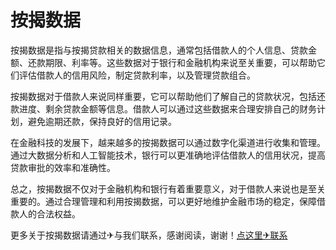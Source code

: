 # 按揭数据

按揭数据是指与按揭贷款相关的数据信息，通常包括借款人的个人信息、贷款金额、还款期限、利率等。这些数据对于银行和金融机构来说至关重要，可以帮助它们评估借款人的信用风险，制定贷款利率，以及管理贷款组合。

按揭数据对于借款人来说同样重要，它可以帮助他们了解自己的贷款状况，包括还款进度、剩余贷款金额等信息。借款人可以通过这些数据来合理安排自己的财务计划，避免逾期还款，保持良好的信用记录。

在金融科技的发展下，越来越多的按揭数据可以通过数字化渠道进行收集和管理。通过大数据分析和人工智能技术，银行可以更准确地评估借款人的信用状况，提高贷款审批的效率和准确性。

总之，按揭数据不仅对于金融机构和银行有着重要意义，对于借款人来说也是至关重要的。通过合理管理和利用按揭数据，可以更好地维护金融市场的稳定，保障借款人的合法权益。

更多关于按揭数据请通过✈与我们联系，感谢阅读，谢谢！[点这里✈联系](https://gg.k02.cc)